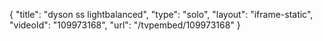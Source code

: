 {
    "title": "dyson ss lightbalanced",
    "type": "solo",
    "layout": "iframe-static",
    "videoId": "109973168",
    "url": "\/tvpembed\/109973168"
}